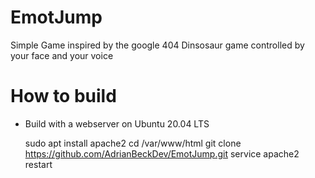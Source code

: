 # EmotJump
Simple Game inspired by the google 404 Dinsosaur game controlled by your face and your voice 


# How to build 
- Build with a webserver on Ubuntu 20.04 LTS

    sudo apt install apache2
    cd /var/www/html
    git clone https://github.com/AdrianBeckDev/EmotJump.git
    service apache2 restart 
